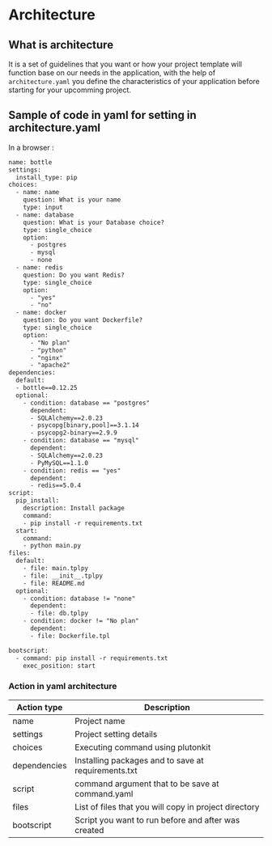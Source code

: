 # Architecture

## What is architecture
It is a set of guidelines that you want or how your project template will function base on our needs in the application, with the help of `architecture.yaml` you define the characteristics of your application before starting for your upcomming project.

## Sample of code in yaml for setting in architecture.yaml

In a browser :
```html
name: bottle
settings:
  install_type: pip
choices:
  - name: name
    question: What is your name
    type: input
  - name: database
    question: What is your Database choice?
    type: single_choice
    option:
      - postgres
      - mysql
      - none
  - name: redis
    question: Do you want Redis?
    type: single_choice
    option:
      - "yes"
      - "no"
  - name: docker
    question: Do you want Dockerfile?
    type: single_choice
    option:
      - "No plan"
      - "python"
      - "nginx"
      - "apache2"
dependencies:
  default:
  - bottle==0.12.25
  optional:
    - condition: database == "postgres"
      dependent:
      - SQLAlchemy==2.0.23
      - psycopg[binary,pool]==3.1.14
      - psycopg2-binary==2.9.9
    - condition: database == "mysql"
      dependent:
      - SQLAlchemy==2.0.23
      - PyMySQL==1.1.0
    - condition: redis == "yes"
      dependent:
      - redis==5.0.4
script:
  pip_install:
    description: Install package
    command:
    - pip install -r requirements.txt
  start:
    command:
    - python main.py
files:
  default:
    - file: main.tplpy
    - file: __init__.tplpy
    - file: README.md
  optional:
    - condition: database != "none"
      dependent:
      - file: db.tplpy
    - condition: docker != "No plan"
      dependent:
      - file: Dockerfile.tpl

bootscript:
  - command: pip install -r requirements.txt
    exec_position: start


```
### Action in yaml architecture

|Action type | Description |
|------------- | ------------- |
|name | Project name |
|settings | Project setting details |
|choices | Executing command using plutonkit |
|dependencies | Installing packages and to save at requirements.txt |
|script | command argument that to be save at command.yaml |
|files | List of files that you will copy in project directory |
|bootscript | Script you want to run before and after was created |
